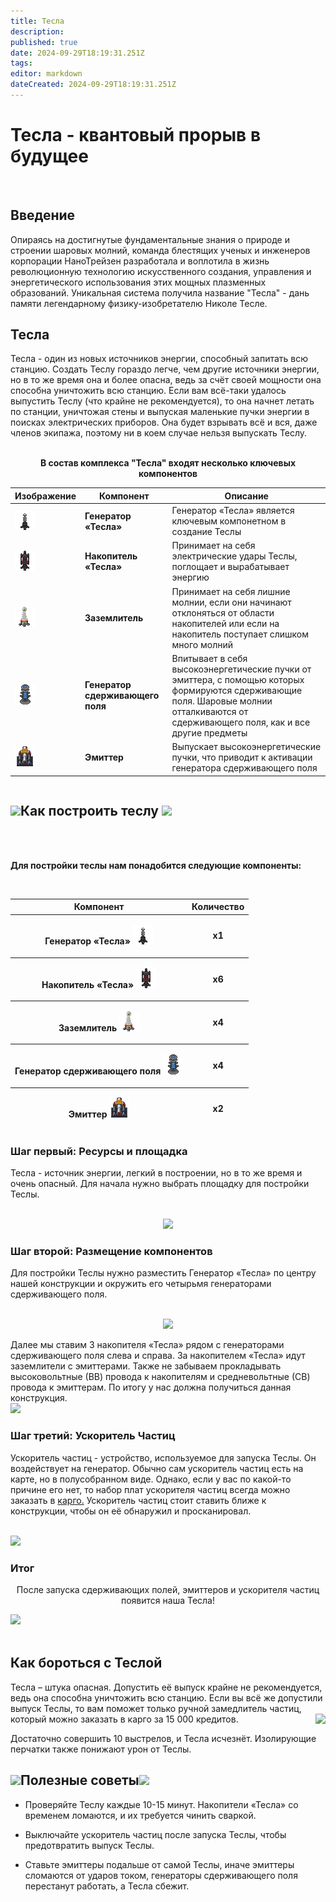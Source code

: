 ```yaml
---
title: Тесла
description: 
published: true
date: 2024-09-29T18:19:31.251Z
tags: 
editor: markdown
dateCreated: 2024-09-29T18:19:31.251Z
---
```


<div id="content">  
  <h1>Тесла - квантовый прорыв в будущее </h1><br>
  <h2>Введение </h2>
  <div class="container2">
    <div class="card">
      <div class="circle-container">
        <div id="circle"></div></div></div>
    Опираясь на достигнутые фундаментальные знания о природе и строении шаровых молний, команда блестящих ученых и инженеров корпорации НаноТрейзен разработала и воплотила в жизнь революционную технологию искусственного создания, управления и энергетического использования этих мощных плазменных образований. Уникальная система получила название "Тесла" - дань памяти легендарному физику-изобретателю Николе Тесле.</div>


  <h2>Тесла</h2>
  <p>Тесла - один из новых источников энергии, способный запитать всю станцию. Создать Теслу гораздо легче, чем другие источники энергии, но в то же время она и более опасна, ведь за счёт своей мощности она способна уничтожить всю станцию. Если вам всё-таки удалось выпустить Теслу (что крайне не рекомендуется), то она начнет летать по станции, уничтожая стены и выпуская маленькие пучки энергии в поисках электрических приборов. Она будет взрывать всё и вся, даже членов экипажа, поэтому ни в коем случае нельзя выпускать Теслу. </p> <br>
  <div class="sosal" align="center"><strong>В состав комплекса "Тесла" входят несколько ключевых компонентов</strong></div>
  <center style="overflow-x: auto;">
    <table class="teslatable">
      <thead>
        <tr>
          <th>Изображение</th>
          <th>Компонент</th>
          <th>Описание</th>
        </tr>
      </thead>
      <tbody>
        <tr>
          <td><img src="/guides/engineering/tesla/teslagenerator.png" class="tableimg"></td>
          <td><strong>Генератор «Тесла»</strong></td>
          <td>Генератор «Тесла» является ключевым компонетном в создание Теслы</td>
        </tr>
        <tr>
          <td><img src="/guides/engineering/tesla/coil.png" class="tableimg"></td>
          <td><strong>Накопитель «Тесла»</strong></td>
          <td>Принимает на себя электрические удары Теслы, поглощает и вырабатывает энергию</td>
        </tr>
        <tr>
          <td><img src="/guides/engineering/tesla/grounding_rod.png" class="tableimg"></td>
          <td><strong>Заземлитель</strong></td>
          <td>Принимает на себя лишние молнии, если они начинают отклоняться от области накопителей или если на накопитель поступает слишком много молний</td>
        </tr>
        <tr>
          <td><img src="/guides/engineering/tesla/containtment.png" class="tableimg"></td>
          <td><strong>Генератор сдерживающего поля</strong></td>
          <td>Впитывает в себя высокоэнергетические пучки от эмиттера, с помощью которых формируются сдерживающие поля. Шаровые молнии отталкиваются от сдерживающего поля, как и все другие предметы</td>
        </tr>
        <tr>
          <td><img src="/guides/engineering/tesla/emitter.png" class="tableimg"></td>
          <td><strong>Эмиттер</strong></td>
          <td>Выпускает высокоэнергетические пучки, что приводит к активации генератора сдерживающего поля</td>
        </tr>
      </tbody>
    </table>
  </center>
  <h2 class="h2text"><img src="/guides/tesla/wrench.png"  class="image">Как построить теслу <img src="/guides/tesla/wrench.png"  class="image"></h2><br>
  <div class="slider">
    <div>&nbsp;</div>
    <div class="slider-content">
      <div class="slide-list">
  <div class="slide">
          <div class="mid">
            <p class="recept"><strong>Для постройки теслы нам понадобится следующие компоненты:</strong></p>
            <br>
          </div>
<table class="teslatable2" style="max-width: 640px;">
  <thead>
    <tr>
      <th>Компонент</th>
      <th>Количество</th>
        </tr>
  </thead>
  <tbody>
    <tr>
      <td  style="text-align: center"><p><strong class="buh">Генератор «Тесла» </strong> <img src="/guides/engineering/tesla/teslagenerator.png" class="tableimg1"></p></td>
           <td class="tablica2t" style="text-align: center"><strong>х1</strong></td>
        </tr>
    </tbody>
  <tbody>
    <tr>
      <td  style="text-align: center"><p><strong class="buh">Накопитель «Тесла»</strong> <img src="/guides/engineering/tesla/coil.png" class="tableimg1"></p></td>
            <td class="tablica2t" style="text-align: center"><strong>х6</strong></td>
        </tr>
    </tbody>
  <tbody>
    <tr>
      <td  style="text-align: center"> <p><strong class="buh">Заземлитель</strong> <img src="/guides/engineering/tesla/grounding_rod.png" class="tableimg1"></p></td>
            <td class="tablica2t" style="text-align: center"><strong>х4</strong></td>
        </tr>
    </tbody>
   <tbody>
    <tr>
      <td style="text-align: center"><p><strong class="buh">Генератор сдерживающего поля</strong> <img src="/guides/engineering/tesla/containtment.png" class="tableimg1"></p></td>
            <td class="tablica2t"style="text-align: center"><strong>х4</strong></td>
        </tr>
    </tbody>
  <tfoot>
    <tr>
      <td style="text-align: center"><p><strong class="buh">Эмиттер</strong> <img src="/guides/engineering/tesla/emitter.png" class="tableimg1"></p></td>
      <td class="tablica2t" style="text-align: center"><strong>х2</strong></td>
        </tr>
  </tfoot>
</table>
        </div>
  <div class="slide">
<div>
          <h3> Шаг первый: Ресурсы и площадка</h3>
         <p> Тесла - источник энергии, легкий в построении, но в то же время и очень опасный. Для начала нужно выбрать площадку для постройки Теслы.
<center>
  <br><img  src="/guides/tesla/tesla44.png"> </center>
          </div>
   </div>
        <div class="slide">
          <h3>Шаг второй: Размещение компонентов</h3>
          <p> Для постройки Теслы нужно разместить Генератор «Тесла» по центру нашей конструкции и окружить его четырьмя генераторами сдерживающего поля.<center> <br><img src="/guides/tesla/tesla11.png" class="ploshadka"> </center>
        </div>
        <div class="slide">
          <p>Далее мы ставим 3 накопителя «Тесла» рядом с генераторaми сдерживающего поля слева и справа. За накопителем «Тесла» идут заземлители с эмиттерами. Также не забываем прокладывать высоковольтные (ВВ) провода к накопителям и средневольтные (СВ) провода к эмиттерам. По итогу у нас должна получиться данная конструкция. <br> <img src="/guides/tesla/tesla22.png"> </p>
        </div>
        <div class="slide">
          <h3>Шаг третий: Ускоритель Частиц</h3>
            <div class="text_uch">
              <p> Ускоритель частиц - устройство, используемое для запуска Теслы. Он воздействует на генератор. Обычно сам ускоритель частиц есть на карте, но в полусобранном виде. Однако, если у вас по какой-то причине его нет, то набор плат ускорителя частиц всегда можно заказать в <a href="https://js.ss14.su/ru/guides/listofproducts">карго.</a>
Ускоритель частиц стоит ставить ближе к конструкции, чтобы он её обнаружил и просканировал. </p><br>
            </div>
            <img img src="/guides/tesla/tesla33.png"  class="uch_foto"> 
        </div>
<div class="slide">
<div>
  <h3> Итог</h3>
             <center><p>  После запуска сдерживающих полей, эмиттеров и ускорителя частиц появится наша Тесла!</center><img src="/guides/tesla/tesla55.png" >
          </div>
   </div>
      </div>
    </div>
    <div>&nbsp;</div>
  </div>


  <h2 class="h2text"> Как бороться с Теслой </h2>

  Тесла – штука опасная. Допустить её выпуск крайне не рекомендуется, ведь она способна уничтожить всю станцию. Если вы всё же допустили выпуск Теслы, то вам поможет только ручной замедлитель частиц, который можно заказать в карго за 15 000 кредитов. <img src="/guides/tesla/decelerator.png" style="float: right" class="image">

  Достаточно совершить 10 выстрелов, и Тесла исчезнёт. Изолирующие перчатки также понижают урон от Теслы.


  <h2 class="h2text"><img src="/guides/tesla/lampo4ka.png" class="image">Полезные советы<img src="/guides/tesla/lampo4ka.png"  class="image"></h2>

  - Проверяйте Теслу каждые 10-15 минут. Накопители «Тесла» со временем  ломаются,  и их требуется чинить сваркой.

  - Выключайте ускоритель частиц после запуска Теслы, чтобы предотвратить выпуск Теслы.

  - Ставьте эмиттеры подальше от самой Теслы, иначе эмиттеры сломаются от ударов током, генераторы сдерживающего поля перестанут работать, а Тесла сбежит.



</div>
<canvas id="canvas"></canvas>
